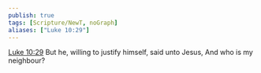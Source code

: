 ```yaml
---
publish: true
tags: [Scripture/NewT, noGraph]
aliases: ["Luke 10:29"]
---
```

[Luke 10:29](https://churchofjesuschrist.org/study/scriptures/nt/luke/10?lang=eng&id=p29#p29) But he, willing to justify himself, said unto Jesus, And who is my neighbour?
